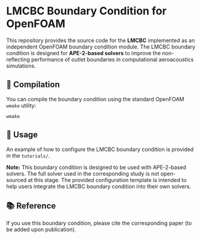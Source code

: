 # LMCBC Boundary Condition for OpenFOAM

This repository provides the source code for the **LMCBC** implemented as an independent OpenFOAM boundary condition module. The LMCBC boundary condition is designed for **APE-2-based solvers** to improve the non-reflecting performance of outlet boundaries in computational aeroacoustics simulations.

## 🔨 Compilation

You can compile the boundary condition using the standard OpenFOAM `wmake` utility:

```
wmake
```

## 🚀 Usage

An example of how to configure the LMCBC boundary condition is provided in the `tutorials/`.

**Note:** This boundary condition is designed to be used with APE-2-based solvers.
 The full solver used in the corresponding study is not open-sourced at this stage. The provided configuration template is intended to help users integrate the LMCBC boundary condition into their own solvers.

## 📚 Reference

If you use this boundary condition, please cite the corresponding paper (to be added upon publication).